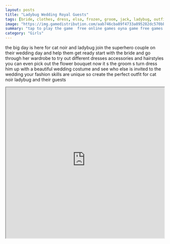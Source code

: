 ```yaml
---
layout: posts
title: "Ladybug Wedding Royal Guests"
tags: [bride, clothes, dress, elsa, frozen, groom, jack, ladybug, outfit, royal, wedding, frost, free, online, games, oyna, game, free, games, play, play, games]
image: "https://img.gamedistribution.com/aab746cba89f4733a895282dc570bb10.jpg"
summary: "tap to play the game  free online games oyna game free games play play games"
category: "Girls"
---
```


the big day is here for cat noir and ladybug join the superhero couple on their wedding day and help them get ready start with the bride and go through her wardrobe to try out different dresses accessories and hairstyles you can even pick out the flower bouquet now it s the groom s turn dress him up with a beautiful wedding costume and see who else is invited to the wedding your fashion skills are unique so create the perfect outfit for cat noir ladybug and their guests

<iframe width="100%" height="480px;" src="https://html5.gamedistribution.com/aab746cba89f4733a895282dc570bb10/"></iframe>